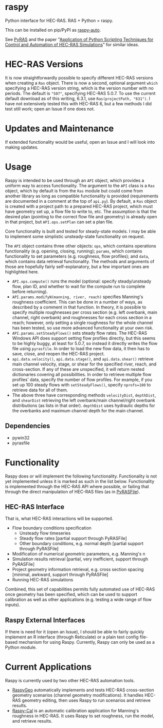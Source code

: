 # raspy
Python interface for HEC-RAS.  RAS + Python = raspy.

This can be installed on pip/PyPI as [raspy-auto](https://pypi.org/project/raspy-auto/).

See [PyRAS](https://pypi.org/project/PyRAS/) and the paper "[Application of Python Scripting Techniques for Control and Automation of HEC-RAS Simulations](https://www.mdpi.com/2073-4441/10/10/1382)" for similar ideas.

# HEC-RAS Versions

It is now straightforwardly possible to specify different HEC-RAS versions when
creating a `Ras` object.  There is now a second, optional argument `which` specifying
a HEC-RAS version string, which is the version number with no periods.  The
default is `"507"`, specifying HEC-RAS 5.0.7.  To use the current default download
as of this writing, 6.3.1, use `Ras(projectPath, "631")`.  I have not extensively
tested this with HEC-RAS 6, but a few methods I did test still work; open an
Issue if one does not.

# Updates and Maintenance

If extended functionality would be useful, open an Issue and I will look into making updates.

# Usage

Raspy is intended to be used through an `API` object, which provides a uniform way to access functionality.  The argument to the `API` class is a `Ras` object, which by default is from the `Ras` module but could come from another library as long as compatible functionality is provided (requirements are documented in a comment at the top of `api.py`).  By default, a `Ras` object is created with a project path to a prepared HEC-RAS project, which must have geometry set up, a flow file to write to, etc.  The assumption is that the desired plan (pointing to the correct flow file and geometry) is already open in that project, but `API.ops.setPlan` can set a plan file.

Core functionality is built and tested for steady-state models.  I may be able to implement some simplistic unsteady-state functionality on request.

The `API` object contains three other objects: `ops`, which contains operations functionality (e.g. opening, closing, running); `params`, which contains functionality to set parameters (e.g. roughness, flow profiles); and `data`, which contains data retrieval functionality.  The methods and arguments of those are hopefully fairly self-explanatory, but a few important ones are highlighted here.

* `API.ops.compute()` runs the model (optional: specify steady/unsteady flow, plan ID, and whether to wait for the compute run to complete before returning).
* `API.params.modifyN(manning, river, reach)` specifies Manning's roughness coefficient.  This can be done in a number of ways, as described by a comment in that function.  In theory, it is possible to specify multiple roughnesses per cross section (e.g. left overbank, main channel, right overbank) and roughnesses for each cross section in a reach; however, only setting a single roughness for the whole channel has been tested, so use more advanced functionality at your own risk.
* `API.params.setSteadyFlows()` sets steady flow rates.  The HEC-RAS Windows API does support setting flow profiles directly, but this seems to be highly buggy, at least for 5.0.7, so instead it directly writes the flow file using `pyrasfile`.  In order to load the new flow data, it then has to save, close, and reopen the HEC-RAS project.
* `api.data.velocity()`, `api.data.stage()`, and `api.data.shear()` retrieve main channel velocity, stage, or shear for the specified river, reach, and cross-section.  If any of these are unspecified, it will return nested dictionaries covering all possibilities.  In order to retrieve multiple flow profiles' data, specify the number of flow profiles.  For example, if you set up 100 steady flows with `setSteadyFlows()`, specify `nprofs=100` to retrieve data for all of them.
* The above three have corresponding methods `velocityDist`, `depthDist`, and `shearDist` retrieving the left overbank/main channel/right overbank distributions (as lists in that order).  `depthDist` uses hydraulic depths for the overbanks and maximum channel depth for the main channel.

## Dependencies

* pywin32
* pyrasfile

# Functionality
Raspy does or will implement the following functionality.  Functionality is not yet implemented unless it is marked as such in the list below.  Functionality is implemented through the HEC-RAS API where possible, or failing that through the direct manipulation of HEC-RAS files (as in [PyRASFile](https://github.com/LARFlows/PyRASFile)).

## HEC-RAS Interface

That is, what HEC-RAS interactions will be supported.

* Flow boundary conditions specification
    * Unsteady flow timeseries
    * Steady flow rates [partial support through PyRASFile]
    * Other boundary conditions, e.g. normal depth [partial support through PyRASFile]
* Modification of numerical geometric parameters, e.g. Manning's n
* Simulation results retrieval [partial, very inefficient, support through PyRASFile]
* Project geometry information retrieval, e.g. cross section spacing [minimal, awkward, support through PyRASFile]
* Running HEC-RAS simulations

Combined, this set of capabilities permits fully automated use of HEC-RAS once geometry has been specified, which can be used to support calibration as well as other applications (e.g. testing a wide range of flow inputs).

## Raspy External Interfaces

If there is need for it (open an Issue), I should be able to fairly quickly implement an R interface (through Reticulate) or a plain text config file-based mechanism for using Raspy.  Currently, Raspy can only be used as a Python module.

# Current Applications

Raspy is currently used by two other HEC-RAS automation tools.

- [RaspyGeo](https://github.com/quantum-dan/raspygeo) automatically implements and tests HEC-RAS cross-section geometry scenarios (channel geometry modifications).  It handles HEC-RAS geometry editing, then uses Raspy to run scenarios and retrieve results.
- [Raspy-Cal](https://github.com/quantum-dan/raspy-cal) is an automatic calibration application for Manning's roughness in HEC-RAS.  It uses Raspy to set roughness, run the model, and retrieve results.
